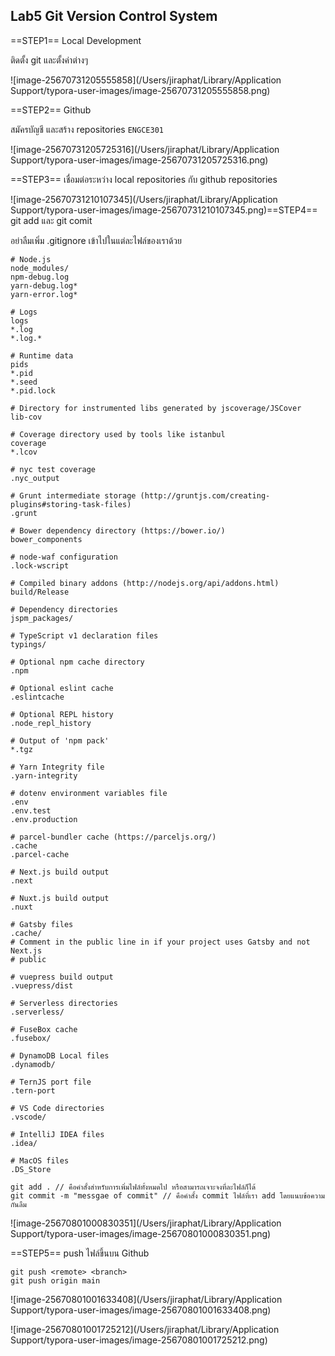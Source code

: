 ## Lab5 Git Version Control System

==STEP1== Local Development

ติดตั้ง git และตั้งค่าต่างๆ

![image-25670731205555858](/Users/jiraphat/Library/Application Support/typora-user-images/image-25670731205555858.png)

==STEP2== Github

สมัครบัญชี และสร้าง repositories `ENGCE301`

![image-25670731205725316](/Users/jiraphat/Library/Application Support/typora-user-images/image-25670731205725316.png)

==STEP3== เชื่อมต่อระหว่าง local repositories กับ github repositories

![image-25670731210107345](/Users/jiraphat/Library/Application Support/typora-user-images/image-25670731210107345.png)==STEP4== git add และ git comit 

อย่าลืมเพิ่ม .gitignore เข้าไปในแต่ละไฟล์ของเราด้วย

```
# Node.js
node_modules/
npm-debug.log
yarn-debug.log*
yarn-error.log*

# Logs
logs
*.log
*.log.*

# Runtime data
pids
*.pid
*.seed
*.pid.lock

# Directory for instrumented libs generated by jscoverage/JSCover
lib-cov

# Coverage directory used by tools like istanbul
coverage
*.lcov

# nyc test coverage
.nyc_output

# Grunt intermediate storage (http://gruntjs.com/creating-plugins#storing-task-files)
.grunt

# Bower dependency directory (https://bower.io/)
bower_components

# node-waf configuration
.lock-wscript

# Compiled binary addons (http://nodejs.org/api/addons.html)
build/Release

# Dependency directories
jspm_packages/

# TypeScript v1 declaration files
typings/

# Optional npm cache directory
.npm

# Optional eslint cache
.eslintcache

# Optional REPL history
.node_repl_history

# Output of 'npm pack'
*.tgz

# Yarn Integrity file
.yarn-integrity

# dotenv environment variables file
.env
.env.test
.env.production

# parcel-bundler cache (https://parceljs.org/)
.cache
.parcel-cache

# Next.js build output
.next

# Nuxt.js build output
.nuxt

# Gatsby files
.cache/
# Comment in the public line in if your project uses Gatsby and not Next.js
# public

# vuepress build output
.vuepress/dist

# Serverless directories
.serverless/

# FuseBox cache
.fusebox/

# DynamoDB Local files
.dynamodb/

# TernJS port file
.tern-port

# VS Code directories
.vscode/

# IntelliJ IDEA files
.idea/

# MacOS files
.DS_Store
```

```shell
git add . // คือคำสั้งสำหรับการเพิ่มไฟล์ทั้งหมดไป หรือสามารถเจาะจงที่ละไฟล์ก็ได้
git commit -m "messgae of commit" // คือคำสั้ง commit ไฟล์ที่เรา add โดยแนบข้อความกันลืม
```

![image-25670801000830351](/Users/jiraphat/Library/Application Support/typora-user-images/image-25670801000830351.png)

==STEP5== push ไฟล์ขึ้นบน Github

```shell
git push <remote> <branch>
git push origin main
```

![image-25670801001633408](/Users/jiraphat/Library/Application Support/typora-user-images/image-25670801001633408.png)

![image-25670801001725212](/Users/jiraphat/Library/Application Support/typora-user-images/image-25670801001725212.png)

